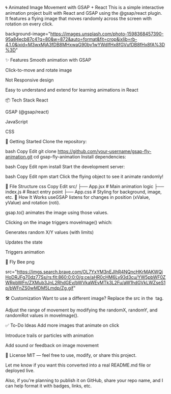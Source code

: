 🌀 Animated Image Movement with GSAP + React
This is a simple interactive animation project built with React and GSAP using the @gsap/react plugin. It features a flying image that moves randomly across the screen with rotation on every click.

background-image="https://images.unsplash.com/photo-1598368457390-95a84ecb87c4?q=80&w=872&auto=format&fit=crop&ixlib=rb-4.1.0&ixid=M3wxMjA3fDB8MHxwaG90by1wYWdlfHx8fGVufDB8fHx8fA%3D%3D"


✨ Features
Smooth animation with GSAP

Click-to-move and rotate image

Not Responsive design

Easy to understand and extend for learning animations in React

📦 Tech Stack
React

GSAP (@gsap/react)

JavaScript

CSS

🚀 Getting Started
Clone the repository:

bash
Copy
Edit
git clone https://github.com/your-username/gsap-fly-animation.git
cd gsap-fly-animation
Install dependencies:

bash
Copy
Edit
npm install
Start the development server:

bash
Copy
Edit
npm start
Click the flying object to see it animate randomly!

📁 File Structure
css
Copy
Edit
src/
├── App.jsx         # Main animation logic
├── index.js        # React entry point
├── App.css         # Styling for background, image, etc.
🧠 How It Works
useGSAP listens for changes in position (xValue, yValue) and rotation (roti).

gsap.to() animates the image using those values.

Clicking on the image triggers moveImage() which:

Generates random X/Y values (with limits)

Updates the state

Triggers animation

📸 Fly Bee png

src="https://imgs.search.brave.com/OL7YxYM3nEJIhR4NQncHKrMAKWQjHoDRJFg70dz77Ss/rs:fit:860:0:0:0/g:ce/aHR0cHM6Ly93d3cu/YW5pbWF0ZWRpbWFn/ZXMub3JnL2RhdGEv/bWVkaWEvMTk3L2Fu/aW1hdGVkLWZseS1p/bWFnZS0wMDM5Lmdp/Zg.gif"


🛠️ Customization
Want to use a different image? Replace the src in the <img> tag.

Adjust the range of movement by modifying the randomX, randomY, and randomRot values in moveImage().

✅ To-Do Ideas
Add more images that animate on click

Introduce trails or particles with animation

Add sound or feedback on image movement

📄 License
MIT — feel free to use, modify, or share this project.

Let me know if you want this converted into a real README.md file or deployed live.

Also, if you're planning to publish it on GitHub, share your repo name, and I can help format it with badges, links, etc.